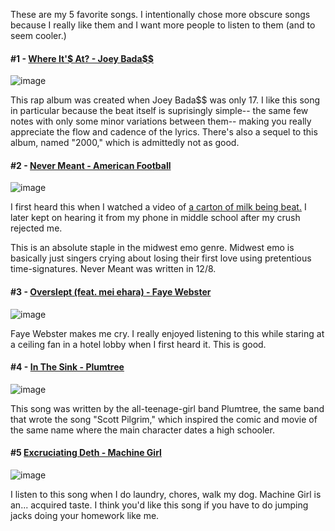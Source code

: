 These are my 5 favorite songs. I intentionally chose more obscure songs because I really like them and I want more people to listen to them (and to seem cooler.)

#### #1 - [Where It'$ At? - Joey Bada$$](https://joeybada.bandcamp.com/album/1999)
![image](https://user-images.githubusercontent.com/114511278/193732814-464923b2-8641-4941-8932-1d1ec8dada8a.png)

This rap album was created when Joey Bada$$ was only 17. I like this song in particular because the beat itself is suprisingly simple-- the same few notes with only some minor variations between them-- making you really appreciate the flow and cadence of the lyrics. There's also a sequel to this album, named "2000," which is admittedly not as good.



#### #2 - [Never Meant - American Football](https://americanfootball.bandcamp.com/album/american-football)
![image](https://user-images.githubusercontent.com/114511278/193731711-f85ca2a6-c7bb-42da-98bd-0923ce4280c9.png)

I first heard this when I watched a video of [a carton of milk being beat.](https://www.youtube.com/watch?v=BJzTThNMEIU) I later kept on hearing it from my phone in middle school after my crush rejected me.

This is an absolute staple in the midwest emo genre. Midwest emo is basically just singers crying about losing their first love using pretentious time-signatures. Never Meant was written in 12/8.



#### #3 - [Overslept (feat. mei ehara) - Faye Webster](https://fayewebster.bandcamp.com/album/i-know-im-funny-haha)
![image](https://user-images.githubusercontent.com/114511278/193732691-552faebc-fe87-4dbe-9d78-f6796d979052.png)

Faye Webster makes me cry. I really enjoyed listening to this while staring at a ceiling fan in a hotel lobby when I first heard it. This is good.



#### #4 - [In The Sink - Plumtree](https://labelobscura.bandcamp.com/album/mass-teen-fainting)
![image](https://user-images.githubusercontent.com/114511278/193735902-f5d61936-4775-49a0-9fa8-f76d1e67c8ea.png)

This song was written by the all-teenage-girl band Plumtree, the same band that wrote the song "Scott Pilgrim," which inspired the comic and movie of the same name where the main character dates a high schooler.


#### #5 [Excruciating Deth - Machine Girl](https://machinegirl.bandcamp.com/track/excruciating-deth-phase)
![image](https://user-images.githubusercontent.com/114511278/193736492-bb87efe4-a89f-404e-ba55-d6744e53cead.png)

I listen to this song when I do laundry, chores, walk my dog. Machine Girl is an... acquired taste. I think you'd like this song if you have to do jumping jacks doing your homework like me.
